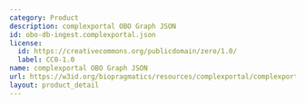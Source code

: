 ```yaml
---
category: Product
description: complexportal OBO Graph JSON
id: obo-db-ingest.complexportal.json
license:
  id: https://creativecommons.org/publicdomain/zero/1.0/
  label: CC0-1.0
name: complexportal OBO Graph JSON
url: https://w3id.org/biopragmatics/resources/complexportal/complexportal.json
layout: product_detail
---
```

